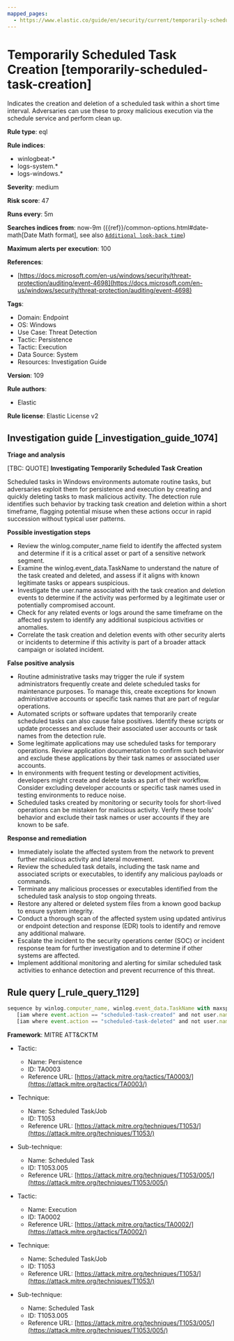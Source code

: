 ```yaml
---
mapped_pages:
  - https://www.elastic.co/guide/en/security/current/temporarily-scheduled-task-creation.html
---
```


# Temporarily Scheduled Task Creation [temporarily-scheduled-task-creation]

Indicates the creation and deletion of a scheduled task within a short time interval. Adversaries can use these to proxy malicious execution via the schedule service and perform clean up.

**Rule type**: eql

**Rule indices**:

* winlogbeat-*
* logs-system.*
* logs-windows.*

**Severity**: medium

**Risk score**: 47

**Runs every**: 5m

**Searches indices from**: now-9m ({{ref}}/common-options.html#date-math[Date Math format], see also [`Additional look-back time`](docs-content://solutions/security/detect-and-alert/create-detection-rule.md#rule-schedule))

**Maximum alerts per execution**: 100

**References**:

* [https://docs.microsoft.com/en-us/windows/security/threat-protection/auditing/event-4698](https://docs.microsoft.com/en-us/windows/security/threat-protection/auditing/event-4698)

**Tags**:

* Domain: Endpoint
* OS: Windows
* Use Case: Threat Detection
* Tactic: Persistence
* Tactic: Execution
* Data Source: System
* Resources: Investigation Guide

**Version**: 109

**Rule authors**:

* Elastic

**Rule license**: Elastic License v2

## Investigation guide [_investigation_guide_1074]

**Triage and analysis**

[TBC: QUOTE]
**Investigating Temporarily Scheduled Task Creation**

Scheduled tasks in Windows environments automate routine tasks, but adversaries exploit them for persistence and execution by creating and quickly deleting tasks to mask malicious activity. The detection rule identifies such behavior by tracking task creation and deletion within a short timeframe, flagging potential misuse when these actions occur in rapid succession without typical user patterns.

**Possible investigation steps**

* Review the winlog.computer_name field to identify the affected system and determine if it is a critical asset or part of a sensitive network segment.
* Examine the winlog.event_data.TaskName to understand the nature of the task created and deleted, and assess if it aligns with known legitimate tasks or appears suspicious.
* Investigate the user.name associated with the task creation and deletion events to determine if the activity was performed by a legitimate user or potentially compromised account.
* Check for any related events or logs around the same timeframe on the affected system to identify any additional suspicious activities or anomalies.
* Correlate the task creation and deletion events with other security alerts or incidents to determine if this activity is part of a broader attack campaign or isolated incident.

**False positive analysis**

* Routine administrative tasks may trigger the rule if system administrators frequently create and delete scheduled tasks for maintenance purposes. To manage this, create exceptions for known administrative accounts or specific task names that are part of regular operations.
* Automated scripts or software updates that temporarily create scheduled tasks can also cause false positives. Identify these scripts or update processes and exclude their associated user accounts or task names from the detection rule.
* Some legitimate applications may use scheduled tasks for temporary operations. Review application documentation to confirm such behavior and exclude these applications by their task names or associated user accounts.
* In environments with frequent testing or development activities, developers might create and delete tasks as part of their workflow. Consider excluding developer accounts or specific task names used in testing environments to reduce noise.
* Scheduled tasks created by monitoring or security tools for short-lived operations can be mistaken for malicious activity. Verify these tools' behavior and exclude their task names or user accounts if they are known to be safe.

**Response and remediation**

* Immediately isolate the affected system from the network to prevent further malicious activity and lateral movement.
* Review the scheduled task details, including the task name and associated scripts or executables, to identify any malicious payloads or commands.
* Terminate any malicious processes or executables identified from the scheduled task analysis to stop ongoing threats.
* Restore any altered or deleted system files from a known good backup to ensure system integrity.
* Conduct a thorough scan of the affected system using updated antivirus or endpoint detection and response (EDR) tools to identify and remove any additional malware.
* Escalate the incident to the security operations center (SOC) or incident response team for further investigation and to determine if other systems are affected.
* Implement additional monitoring and alerting for similar scheduled task activities to enhance detection and prevent recurrence of this threat.


## Rule query [_rule_query_1129]

```js
sequence by winlog.computer_name, winlog.event_data.TaskName with maxspan=5m
   [iam where event.action == "scheduled-task-created" and not user.name : "*$"]
   [iam where event.action == "scheduled-task-deleted" and not user.name : "*$"]
```

**Framework**: MITRE ATT&CKTM

* Tactic:

    * Name: Persistence
    * ID: TA0003
    * Reference URL: [https://attack.mitre.org/tactics/TA0003/](https://attack.mitre.org/tactics/TA0003/)

* Technique:

    * Name: Scheduled Task/Job
    * ID: T1053
    * Reference URL: [https://attack.mitre.org/techniques/T1053/](https://attack.mitre.org/techniques/T1053/)

* Sub-technique:

    * Name: Scheduled Task
    * ID: T1053.005
    * Reference URL: [https://attack.mitre.org/techniques/T1053/005/](https://attack.mitre.org/techniques/T1053/005/)

* Tactic:

    * Name: Execution
    * ID: TA0002
    * Reference URL: [https://attack.mitre.org/tactics/TA0002/](https://attack.mitre.org/tactics/TA0002/)

* Technique:

    * Name: Scheduled Task/Job
    * ID: T1053
    * Reference URL: [https://attack.mitre.org/techniques/T1053/](https://attack.mitre.org/techniques/T1053/)

* Sub-technique:

    * Name: Scheduled Task
    * ID: T1053.005
    * Reference URL: [https://attack.mitre.org/techniques/T1053/005/](https://attack.mitre.org/techniques/T1053/005/)



